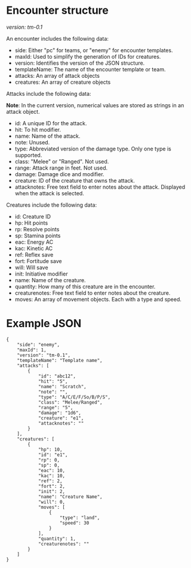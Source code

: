 # Encounter structure

*version: tm-0.1*

An encounter includes the following data:

* side: Either "pc" for teams, or "enemy" for encounter templates.
* maxId: Used to simplify the generation of IDs for creatures.
* version: Identifies the version of the JSON structure.
* templateName: The name of the encounter template or team.
* attacks: An array of attack objects
* creatures: An array of creature objects

Attacks include the following data:

**Note**: In the current version, numerical values are stored as strings in an attack object.

* id: A unique ID for the attack.
* hit: To hit modifier.
* name: Name of the attack.
* note: Unused.
* type: Abbreviated version of the damage type. Only one type is supported.
* class: "Melee" or "Ranged". Not used.
* range: Attack range in feet. Not used.
* damage: Damage dice and modifier.
* creature: ID of the creature that owns the attack.
* attacknotes: Free text field to enter notes about the attack. Displayed when the attack is selected.

Creatures include the following data:

* id: Creature ID
* hp: Hit points
* rp: Resolve points
* sp: Stamina points
* eac: Energy AC
* kac: Kinetic AC
* ref: Reflex save
* fort: Fortitude save
* will: Will save
* init: Initiative modifier
* name: Name of the creature.
* quantity: How many of this creature are in the encounter.
* creaturenotes: Free text field to enter notes about the creature.
* moves: An array of movement objects. Each with a type and speed.


# Example JSON

    {
        "side": "enemy",
        "maxId": 1,
        "version": "tm-0.1",
        "templateName": "Template name",
        "attacks": [
            {
                "id": "abc12",
                "hit": "5",
                "name": "Scratch",
                "note": "",
                "type": "A/C/E/F/So/B/P/S",
                "class": "Melee/Ranged",
                "range": "5",
                "damage": "1d6",
                "creature": "e1",
                "attacknotes": ""
            }
        ],
        "creatures": [
            {
                "hp": 10,
                "id": "e1",
                "rp": 0,
                "sp": 0,
                "eac": 10,
                "kac": 10,
                "ref": 2,
                "fort": 2,
                "init": 2,
                "name": "Creature Name",
                "will": 0,
                "moves": [
                    {
                        "type": "land",
                        "speed": 30
                    }
                ],
                "quantity": 1,
                "creaturenotes": ""
            }
        ]
    }